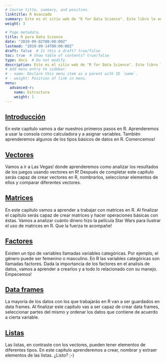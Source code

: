 ```yaml
---
# Course title, summary, and position.
linktitle: R Avanzado
summary: Este es el sitio web de "R for Data Science". Este libro le enseñará cómo hacer ciencia de datos con R: aprenderá cómo obtener sus datos en R, obtenerlos en la estructura más útil, transformarlos, visualizarlos y modelarlos.
weight: 3

# Page metadata.
title: R para Data Science
date: "2019-09-02T00:00:00Z"
lastmod: "2019-09-14T00:00:00Z"
draft: false  # Is this a draft? true/false
toc: true  # Show table of contents? true/false
type: docs  # Do not modify.
description: Este es el sitio web de "R for Data Science". Este libro le enseñará cómo hacer ciencia de datos con R: aprenderá cómo obtener sus datos en R, obtenerlos en la estructura más útil, transformarlos, visualizarlos y modelarlos.
# Add menu entry to sidebar.
# - name: Declare this menu item as a parent with ID `name`.
# - weight: Position of link in menu.
menu:
  advanced-r:
    name: Estructura
    weight: 1
---
```





## [Introducción](r101-intro)
En este capítulo vamos a dar nuestros primeros pasos en R. Aprenderemos a usar la consola como calculadora y a asignar variables. También aprenderemos algunos de los tipos básicos de datos en R. Comencemos!

## [Vectores](r101-vectores)
Vamos a ir a Las Vegas! donde aprenderemos como analizar los resultados de los juegos usando vectores en R! Después de completar este capítulo serás capaz de crear vectores en R, nombrarlos, seleccionar elementos de ellos y comparar diferentes vectores.

## [Matrices](r101-matrices)
En este capítulo vamos a aprender a trabajar con matrices en R. Al finalizar el capítulo serás capaz de crear matrices y hacer operaciones básicas con éstas. Vamos a analizar cuánto dinero hizo la película Star Wars para ilustrar el uso de matrices en R. Que la fuerza te acompañe!

## [Factores](r101-factores)
Existen un tipo de variables llamadas variables categóricas. Por ejemplo, el género puede ser femenino o masculino. En R las variables categóricas son llamadas factores. Dada la importancia de los factores en el analisis de datos, vamos a aprender a crearlos y a todo lo relacionado con su manejo. Empecemos!

## [Data frames](r101-dataframes)
La mayoría de los datos con los que trabajarás en R van a ser guardados en data frames. Al finalizar este capítulo vas a ser capaz de crear data frames, seleccionar partes del mismo y ordenar los datos que contiene de acuerdo a cierta variable.

## [Listas](listas)
Las listas, en contraste con los vectores, pueden tener elementos de diferentes tipos. En este capítulo aprenderemos a crear, nombrar y extraer elementos de las listas. ¿Listo? ;-)
